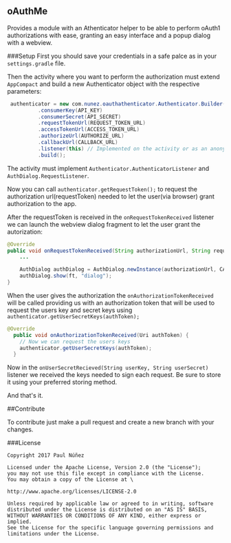 ## oAuthMe
Provides a module with an Athenticator helper to be able
to perform oAuth1 authorizations with ease, granting an
easy interface and a popup dialog with a webview.

###Setup
First you should save your credentials in a safe palce as
in your ```settings.gradle``` file.

Then the activity where you want to perform the authorization
must extend ```AppCompact``` and build a
new Authenticator object with the respective parameters:

``` java
 authenticator = new com.nunez.oauthathenticator.Authenticator.Builder()
          .consumerKey(API_KEY)
          .consumerSecret(API_SECRET)
          .requestTokenUrl(REQUEST_TOKEN_URL)
          .accessTokenUrl(ACCESS_TOKEN_URL)
          .authorizeUrl(AUTHORIZE_URL)
          .callbackUrl(CALLBACK_URL)
          .listener(this) // Implemented on the activity or as an anonymous class.
          .build();
```

The activity must implement ```Authenticator.AuthenticatorListener``` and ```AuthDialog.RequestListener```.

Now you can call ```authenticator.getRequestToken();``` to request the authorization url(requestToken)
needed to let the user(via browser) grant authorization to the app.

After the requestToken is received in the ```onRequestTokenReceived``` listener we can
launch the webview dialog fragment to let the user grant the autorization:

```java
@Override
public void onRequestTokenReceived(String authorizationUrl, String requestToken, String requestTokenSecret) {
    ...

    AuthDialog authDialog = AuthDialog.newInstance(authorizationUrl, CALLBACK_URL, this);
    authDialog.show(ft, "dialog");
}
```

When the user gives the authorization the ```onAuthorizationTokenReceived``` will be called
providing us with an authorization token that will be used to request the users key and secret keys
using ```authenticator.getUserSecretKeys(authToken);```

``` java
@Override
  public void onAuthorizationTokenReceived(Uri authToken) {
    // Now we can request the users keys
    authenticator.getUserSecretKeys(authToken);
  }
```

Now in the ```onUserSecretRecieved(String userKey, String userSecret)``` listener we received the
keys needed to sign each request. Be sure to store it using your preferred storing method.

And that's it.

##Contribute

To contribute just make a pull request and create a new branch with your changes.


###License
```
Copyright 2017 Paul Núñez

Licensed under the Apache License, Version 2.0 (the "License");
you may not use this file except in compliance with the License.
You may obtain a copy of the License at \

http://www.apache.org/licenses/LICENSE-2.0

Unless required by applicable law or agreed to in writing, software
distributed under the License is distributed on an "AS IS" BASIS,
WITHOUT WARRANTIES OR CONDITIONS OF ANY KIND, either express or implied.
See the License for the specific language governing permissions and
limitations under the License.
```
